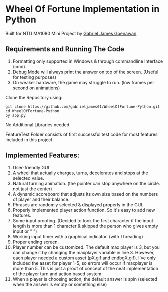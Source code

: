# Wheel Of Fortune Implementation in Python
Built for NTU MA1080 Mini Project by [Gabriel James Goenawan](https://www.linkedin.com/in/gjamesgoenawan/)

## Requirements and Running The Code
1. Formatting only supported in Windows & through commandline Interface (cmd). 
2. Debug Mode will always print the answer on top of the screen. (Useful for testing purposes)
4. On weaker hardware, the game may struggle to run. (low frames per second on animations)

Clone the Repository using:
```
git clone https://github.com/gabrieljames01/WheelOfFortune-Python.git
cd WheelOfFortune-Python
py app.py
```
No Additional Libraries needed.

FeatureTest Folder consists of first successful test code for most features included in this project.

## Implemented Features:
1. User-friendly GUI
2. A wheel that actually charges, turns, decelerates and stops at the selected value.
3. Natural turning animation. (the pointer can stop anywhere on the circle. not just the center)
4. A dynamic scoreboard that adjusts its own size based on the numbers of player and their balance.
5. Phrases are randomly selected & displayed properly in the GUI.
6. Properly implemented player action function. So it's easy to add new features.
7. Some input proofing. (Decided to took the first character if the input length is more than 1 character & skipped the person who gives empty input or " ")
8. Working input timer with a graphical indicator. (with Threading)
9. Proper ending screen.
10. Player number can be customized. The default max player is 3, but you can change it by changing the maxplayer variable in line 3.
    However, each player needed a custom asset (pX.gif and endbgX.gif). I've only included the asset for player 1-5, so errors will occur if maxplayer is more than 5. 
    This is just a proof of concept of the neat implementation of the player turn and action based system.
11. When a player is choosing action, the default answer is spin (selected when the answer is empty or something else)


